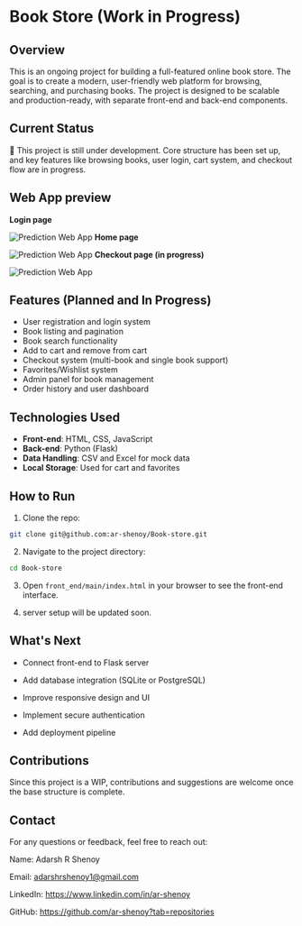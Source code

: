 # Book Store (Work in Progress)

## Overview

This is an ongoing project for building a full-featured online book store. The goal is to create a modern, user-friendly web platform for browsing, searching, and purchasing books. The project is designed to be scalable and production-ready, with separate front-end and back-end components.

## Current Status

🚧 This project is still under development. Core structure has been set up, and key features like browsing books, user login, cart system, and checkout flow are in progress.

## **Web App preview**
**Login page**

![Prediction Web App](Book_store_Login.png)
**Home page**

![Prediction Web App](Book_store_Checkout.png)
**Checkout page (in progress)**

![Prediction Web App](Book_store_Home.png)

## Features (Planned and In Progress)

- User registration and login system  
- Book listing and pagination  
- Book search functionality  
- Add to cart and remove from cart  
- Checkout system (multi-book and single book support)  
- Favorites/Wishlist system  
- Admin panel for book management  
- Order history and user dashboard  


## Technologies Used

- **Front-end**: HTML, CSS, JavaScript  
- **Back-end**: Python (Flask) 
- **Data Handling**: CSV and Excel for mock data  
- **Local Storage**: Used for cart and favorites

## How to Run

1. Clone the repo:
```bash
git clone git@github.com:ar-shenoy/Book-store.git
```
2. Navigate to the project directory:
```bash
cd Book-store
```
3. Open ```front_end/main/index.html``` in your browser to see the front-end interface.

4. server setup will be updated soon.

## **What's Next**
- Connect front-end to Flask server

- Add database integration (SQLite or PostgreSQL)

- Improve responsive design and UI

- Implement secure authentication

- Add deployment pipeline

## **Contributions**
Since this project is a WIP, contributions and suggestions are welcome once the base structure is complete.

## **Contact**
For any questions or feedback, feel free to reach out:

Name: Adarsh R Shenoy

Email: adarshrshenoy1@gmail.com

LinkedIn: https://www.linkedin.com/in/ar-shenoy

GitHub: https://github.com/ar-shenoy?tab=repositories

